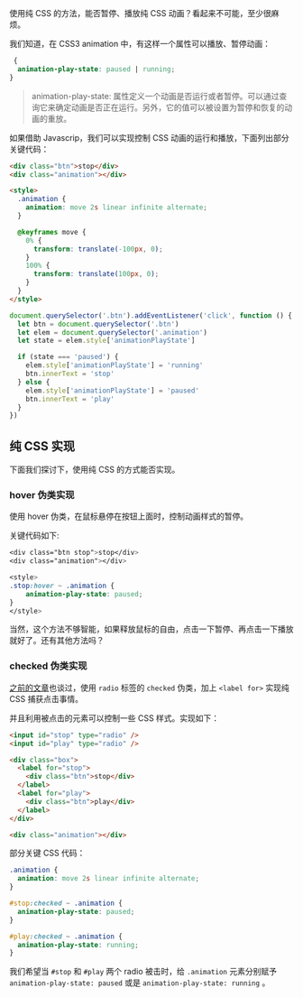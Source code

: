 使用纯 CSS 的方法，能否暂停、播放纯 CSS 动画？看起来不可能，至少很麻烦。

我们知道，在 CSS3 animation 中，有这样一个属性可以播放、暂停动画：

```css
 {
  animation-play-state: paused | running;
}
```

> animation-play-state: 属性定义一个动画是否运行或者暂停。可以通过查询它来确定动画是否正在运行。另外，它的值可以被设置为暂停和恢复的动画的重放。

如果借助 Javascrip，我们可以实现控制 CSS 动画的运行和播放，下面列出部分关键代码：

```html
<div class="btn">stop</div>
<div class="animation"></div>

<style>
  .animation {
    animation: move 2s linear infinite alternate;
  }

  @keyframes move {
    0% {
      transform: translate(-100px, 0);
    }
    100% {
      transform: translate(100px, 0);
    }
  }
</style>
```

```js
document.querySelector('.btn').addEventListener('click', function () {
  let btn = document.querySelector('.btn')
  let elem = document.querySelector('.animation')
  let state = elem.style['animationPlayState']

  if (state === 'paused') {
    elem.style['animationPlayState'] = 'running'
    btn.innerText = 'stop'
  } else {
    elem.style['animationPlayState'] = 'paused'
    btn.innerText = 'play'
  }
})
```

<PauseAnimation/>

## 纯 CSS 实现

下面我们探讨下，使用纯 CSS 的方式能否实现。

### hover 伪类实现

使用 hover 伪类，在鼠标悬停在按钮上面时，控制动画样式的暂停。

关键代码如下:

```css
<div class="btn stop">stop</div>
<div class="animation"></div>

<style>
.stop:hover ~ .animation {
    animation-play-state: paused;
}
</style>
```

<PauseAnimationHover/>

当然，这个方法不够智能，如果释放鼠标的自由，点击一下暂停、再点击一下播放就好了。还有其他方法吗？

### checked 伪类实现

[之前的文章](http://www.cnblogs.com/coco1s/p/5955631.html)也谈过，使用 `radio` 标签的 `checked` 伪类，加上 `<label for>` 实现纯 CSS 捕获点击事情。

并且利用被点击的元素可以控制一些 CSS 样式。实现如下：

```html
<input id="stop" type="radio" />
<input id="play" type="radio" />

<div class="box">
  <label for="stop">
    <div class="btn">stop</div>
  </label>
  <label for="play">
    <div class="btn">play</div>
  </label>
</div>

<div class="animation"></div>
```

部分关键 CSS 代码：

```css
.animation {
  animation: move 2s linear infinite alternate;
}

#stop:checked ~ .animation {
  animation-play-state: paused;
}

#play:checked ~ .animation {
  animation-play-state: running;
}
```

我们希望当 `#stop` 和 `#play` 两个 radio 被击时，给 `.animation` 元素分别赋予 `animation-play-state: paused` 或是 `animation-play-state: running` 。

<PauseAnimationChecked/>
